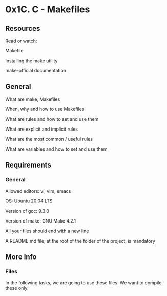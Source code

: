 # 0x1C. C - Makefiles
## Resources
Read or watch:

Makefile

Installing the make utility

make-official documentation

## General
What are make, Makefiles

When, why and how to use Makefiles

What are rules and how to set and use them

What are explicit and implicit rules

What are the most common / useful rules

What are variables and how to set and use them
## Requirements
### General
Allowed editors: vi, vim, emacs

OS: Ubuntu 20.04 LTS

Version of gcc: 9.3.0

Version of make: GNU Make 4.2.1

All your files should end with a new line

A README.md file, at the root of the folder of the project, is mandatory
## More Info
### Files
In the following tasks, we are going to use these files. We want to compile these only.